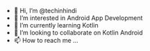 - 👋 Hi, I’m @techinhindi
- 👀 I’m interested in Android App Development
- 🌱 I’m currently learning Kotlin
- 💞️ I’m looking to collaborate on Kotlin Android
- 📫 How to reach me ...

<!---
techinhindi/techinhindi is a ✨ special ✨ repository because its `README.md` (this file) appears on your GitHub profile.
You can click the Preview link to take a look at your changes.
--->
